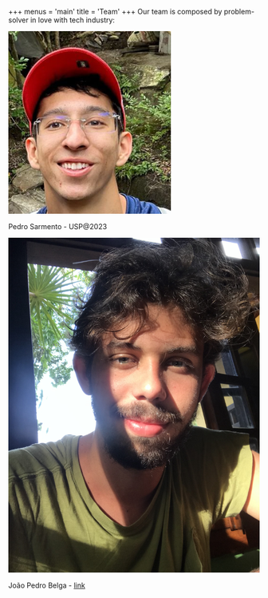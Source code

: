 +++
menus = 'main'
title = 'Team'
+++
Our team is composed by problem-solver in love with tech industry:

![Pedro Sarmento](./images/pedro.png)

Pedro Sarmento - USP@2023


![João Pedro](./images/joao.jpg)

João Pedro Belga - [link](jpbelga.tech)